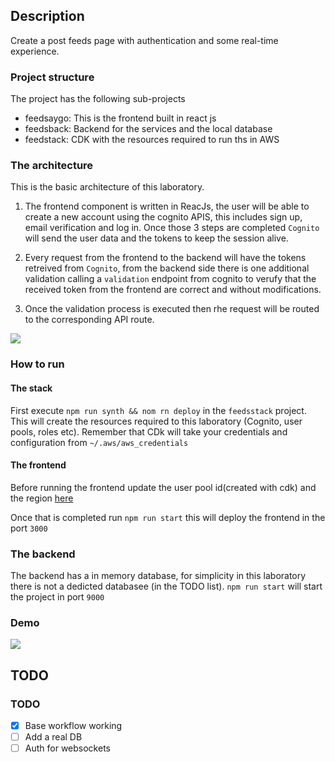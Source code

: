 ## Description

Create a post feeds page with authentication and some real-time experience.


### Project structure



The project has the following sub-projects

* feedsaygo: This is the frontend built in react js
* feedsback: Backend for the services and the local database
* feedstack: CDK with the resources required to run ths in AWS



### The architecture


This is the basic architecture of this laboratory.

1. The frontend component is written in ReacJs, the user will be able to create a new account using the cognito APIS, this includes sign up, email verification and log in. Once those 3 steps are completed `Cognito` will send the user data and the tokens to keep the session alive.

2. Every request from the frontend to the backend will have the tokens retreived from `Cognito`, from the backend side there is one additional validation calling a `validation` endpoint from cognito to verufy that the received token from the frontend are correct and without modifications. 

3. Once the validation process is executed then rhe request will be routed to the corresponding API route.


![](https://drive.google.com/uc?export=view&id=1KQLrdVPegcfSIam4RZPwLyuprNapIn-K)


### How to run

#### The stack

First execute `npm run synth && nom rn deploy` in the  `feedsstack` project. This will create the resources required to this laboratory (Cognito, user pools, roles etc). Remember that CDk will take your credentials and configuration from `~/.aws/aws_credentials`

#### The frontend

Before running the frontend update the user pool id(created with cdk) and the region  [here](https://github.com/Lufedi/ECI-aygo-lab3/blob/master/feedsaygo/src/App.js#L15)

Once that is completed run `npm run start` this will deploy the frontend in the port `3000`

### The backend

The backend has a in memory database, for simplicity in this laboratory there is not a dedicted databasee (in the TODO list). `npm run start` will start the project in port `9000`



### Demo

![](https://drive.google.com/uc?export=view&id=1X3Gx_siYe6zRPHmf6IMFuSjeDoUHrpwq)









## TODO

### TODO
- [x] Base workflow working
- [ ] Add a real DB
- [ ] Auth for websockets